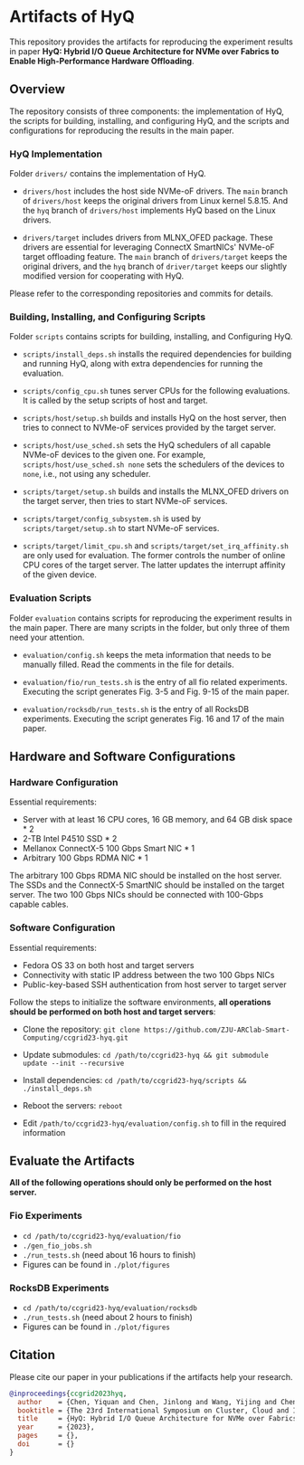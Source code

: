 # Artifacts of HyQ

This repository provides the artifacts for reproducing the experiment results in paper __HyQ: Hybrid I/O Queue Architecture for NVMe over Fabrics to Enable High-Performance Hardware Offloading__.

## Overview

The repository consists of three components: the implementation of HyQ, the scripts for building, installing, and configuring HyQ, and the scripts and configurations for reproducing the results in the main paper.

### HyQ Implementation

Folder `drivers/` contains the implementation of HyQ.

* `drivers/host` includes the host side NVMe-oF drivers. The `main` branch of  `drivers/host` keeps the original drivers from Linux kernel 5.8.15. And the `hyq` branch of `drivers/host` implements HyQ based on the Linux drivers.

* `drivers/target` includes drivers from MLNX_OFED package. These drivers are essential for leveraging ConnectX SmartNICs' NVMe-oF target offloading feature. The `main` branch of `drivers/target` keeps the original drivers, and the `hyq` branch of `driver/target` keeps our slightly modified version for cooperating with HyQ.

Please refer to the corresponding repositories and commits for details.

### Building, Installing, and Configuring Scripts

Folder `scripts` contains scripts for building, installing, and Configuring HyQ.

* `scripts/install_deps.sh` installs the required dependencies for building and running HyQ, along with extra dependencies for running the evaluation.

* `scripts/config_cpu.sh` tunes server CPUs for the following evaluations. It is called by the setup scripts of host and target.

* `scripts/host/setup.sh` builds and installs HyQ on the host server, then tries to connect to NVMe-oF services provided by the target server.

* `scripts/host/use_sched.sh` sets the HyQ schedulers of all capable NVMe-oF devices to the given one. For example, `scripts/host/use_sched.sh none` sets the schedulers of the devices to `none`, i.e., not using any scheduler.

* `scripts/target/setup.sh` builds and installs the MLNX_OFED drivers on the target server, then tries to start NVMe-oF services.

* `scripts/target/config_subsystem.sh` is used by `scripts/target/setup.sh` to start NVMe-oF services.

* `scripts/target/limit_cpu.sh` and `scripts/target/set_irq_affinity.sh` are only used for evaluation. The former controls the number of online CPU cores of the target server. The latter updates the interrupt affinity of the given device.

### Evaluation Scripts

Folder `evaluation` contains scripts for reproducing the experiment results in the main paper. There are many scripts in the folder, but only three of them need your attention.

* `evaluation/config.sh` keeps the meta information that needs to be manually filled. Read the comments in the file for details.

* `evaluation/fio/run_tests.sh` is the entry of all fio related experiments. Executing the script generates Fig. 3-5 and Fig. 9-15 of the main paper.

* `evaluation/rocksdb/run_tests.sh` is the entry of all RocksDB experiments. Executing the script generates Fig. 16 and 17 of the main paper.

## Hardware and Software Configurations

### Hardware Configuration

Essential requirements:

* Server with at least 16 CPU cores, 16 GB memory, and 64 GB disk space * 2
* 2-TB Intel P4510 SSD * 2
* Mellanox ConnectX-5 100 Gbps Smart NIC * 1
* Arbitrary 100 Gbps RDMA NIC * 1

The arbitrary 100 Gbps RDMA NIC should be installed on the host server. The SSDs and the ConnectX-5 SmartNIC should be installed on the target server. The two 100 Gbps NICs should be connected with 100-Gbps capable cables.

### Software Configuration

Essential requirements:

* Fedora OS 33 on both host and target servers
* Connectivity with static IP address between the two 100 Gbps NICs
* Public-key-based SSH authentication from host server to target server

Follow the steps to initialize the software environments, __all operations should be performed on both host and target servers__:

* Clone the repository: `git clone https://github.com/ZJU-ARClab-Smart-Computing/ccgrid23-hyq.git`

* Update submodules: `cd /path/to/ccgrid23-hyq && git submodule update --init --recursive`

* Install dependencies: `cd /path/to/ccgrid23-hyq/scripts && ./install_deps.sh`

* Reboot the servers: `reboot`

* Edit `/path/to/ccgrid23-hyq/evaluation/config.sh` to fill in the required information

## Evaluate the Artifacts

__All of the following operations should only be performed on the host server.__

### Fio Experiments

* `cd /path/to/ccgrid23-hyq/evaluation/fio`
* `./gen_fio_jobs.sh`
* `./run_tests.sh` (need about 16 hours to finish)
* Figures can be found in `./plot/figures`

### RocksDB Experiments

* `cd /path/to/ccgrid23-hyq/evaluation/rocksdb`
* `./run_tests.sh` (need about 2 hours to finish)
* Figures can be found in `./plot/figures`

## Citation

Please cite our paper in your publications if the artifacts help your research.

```bibtex
@inproceedings{ccgrid2023hyq,
  author    = {Chen, Yiquan and Chen, Jinlong and Wang, Yijing and Chen, Yi and Jin, Zhen and Xu, Jiexiong and Fang, Guoju and Lin, Wenhai and Wei, Chengkun and Chen, Wenzhi},
  booktitle = {The 23rd International Symposium on Cluster, Cloud and Internet Computing},
  title     = {HyQ: Hybrid I/O Queue Architecture for NVMe over Fabrics to Enable High-Performance Hardware Offloading},
  year      = {2023},
  pages     = {},
  doi       = {}
}
```
